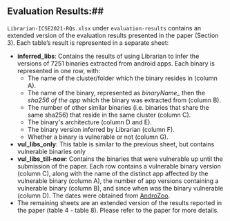 ## Evaluation Results:##

`Librarian-ICSE2021-RQs.xlsx` under `evaluation-results`
 contains an extended version of the evaluation results presented in the paper (Section 3). Each table’s result is represented in a separate sheet:
* **inferred_libs**: Contains the results of using Librarian to infer the versions of 7251 binaries extracted from android apps. Each binary is represented in one row, with:
  * The name of the cluster/folder which the binary resides in (column A).
  * The name of the binary, represented as *binaryName_* then the *sha256 of the app* which the binary was extracted from (column B).
  * The number of other similar binaries (i.e. binaries that share the same sha256) that reside in the same cluster (column C).
  * The binary's architecture (column D and E).
  * The binary version inferred by Librarian (column F).
  * Whether a binary is vulnerable or not (column G).
* **vul_libs_only**: This table is similar to the previous sheet, but contains vulnerable binaries only 
* **vul_libs_till-now**: Contains the binaries that were vulnerable up until the submission of the paper. Each row contains a vulnerable binary version (column C), along with the name of the distinct app affected by the vulnerable binary (column A), the number of app versions containing a vulnerable binary (column B), and since when was the binary vulnerable (column D). The dates were obtained from [AndroZoo](https://androzoo.uni.lu/lists).
* The remaining sheets are an extended version of the results reported in the paper (table 4 - table 8). Please refer to the paper for more details.   

